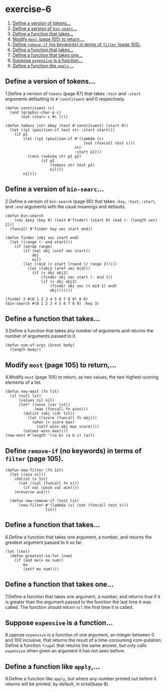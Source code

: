

# exercise-6

1.  [Define a version of tokens&#x2026;](#org18ee75e)
2.  [Define a version of `bin-searc`&#x2026;](#org1f87b3c)
3.  [Define a function that takes&#x2026;](#org6e0e0c3)
4.  [Modify `most` (page 105) to return,&#x2026;](#orgb8fe320)
5.  [Define `remove-if` (no keywords) in terms of `filter` (page 105).](#org36af9fd)
6.  [Define a function that takes&#x2026;](#orgdf258db)
7.  [Define a function that takes one&#x2026;](#orga0986ef)
8.  [Suppose `expensive` is a function&#x2026;](#org948a7ff)
9.  [Define a function like `apply`,&#x2026;](#org4d1e6ca)


<a id="org18ee75e"></a>

## Define a version of tokens&#x2026;

1.Define a version of `tokens` (page 67) that takes `:test` and `:start` arguments defaulting to `#'constituent` and 0 respectively.

    (defun constituent (c)
      (and (graphic-char-p c)
           (not (char= c #\ ))))
    
    (defun tokens (str &key (test #'constituent) (start 0))
      (let ((p1 (position-if test str :start start)))
        (if p1
            (let ((p2 (position-if #'(lambda (c)
                                       (not (funcall test c)))
                                   str
                                   :start p1)))
              (cons (subseq str p1 p2)
                    (if p2
                        (tokens str test p2)
                        nil)))
            nil)))


<a id="org1f87b3c"></a>

## Define a version of `bin-searc`&#x2026;

2.Define a version of `bin-search` (page 60) that takes `:key`, `:test`, `:start`, and `:end` arguments with the usual meanings and defaults.

    (defun bin-search
        (vec &key (key 0) (test #'finder) (start 0) (end (- (length vec) 1)))
      (funcall #'finder key vec start end))
    
    (defun finder (obj vec start end)
      (let ((range (- end start)))
        (if (zerop range)
            (if (eql obj (aref vec start))
                obj
                nil)
            (let ((mid (+ start (round (/ range 2)))))
              (let ((obj2 (aref vec mid)))
                (if (< obj obj2)
                    (finder obj vec start (- mid 1))
                    (if (> obj obj2)
                        (finder obj vec (+ mid 1) end)
                        obj)))))))
    
    (finder 3 #(0 1 2 3 4 5 6 7 8 9) 0 8)
    (bin-search #(0 1 2 3 4 5 6 7 8 9) :key 3)


<a id="org6e0e0c3"></a>

## Define a function that takes&#x2026;

3.Define a function that takes any number of arguments and returns the
number of arguments passed to it.

    (defun num-of-args (&rest body)
      (length body))


<a id="orgb8fe320"></a>

## Modify `most` (page 105) to return,&#x2026;

4.Modify `most` (page 105) to return, as two values, the two highest-scoring elements of a list.

    (defun new-most (fn lst)
      (if (null lst)
          (values nil nil)
          (let* ((wins (car lst))
                 (max (funcall fn wins)))
            (dolist (obj (cdr lst))
              (let ((score (funcall fn obj)))
                (when (> score max)
                  (setf wins obj max score))))
            (values wins max))))
    (new-most #'length '((a b) (a b c) (a)))


<a id="org36af9fd"></a>

## Define `remove-if` (no keywords) in terms of `filter` (page 105).

    (defun new-filter (fn 1st)
      (let ((ace nil))
        (dolist (x 1st)
          (let ((val (funcall fn x)))
            (if val (push val ace))))
        (nreverse ace)))
    
      (defun new-remove-if (test lst)
          (new-filter #'(lambda (x) (not (funcall test x)))
                      lst))


<a id="orgdf258db"></a>

## Define a function that takes&#x2026;

6.Define a function that takes one argument, a number, and returns the greatest argument passed to it so far.

    (let ((mx))
      (defun greatest-so-far (num)
        (if (and mx(> mx num))
            mx
            (setf mx num))))


<a id="orga0986ef"></a>

## Define a function that takes one&#x2026;

7.Define a function that takes one argument, a number, and returns true if it is greater than the argument passed to the function the last time it was called. The function should return `nil` the first time it is called.


<a id="org948a7ff"></a>

## Suppose `expensive` is a function&#x2026;

8.uppose `expensive` is a function of one argument, an integer between 0 and 100 inclusive, that returns the result of a time-consuming com-putation. Define a function `frugal` that returns the same answer, but only calls `expensive` when given an argument it has not seen before.


<a id="org4d1e6ca"></a>

## Define a function like `apply`,&#x2026;

9.Define a function like `apply`, but where any number printed out before
it returns will be printed, by default, in octal(base 8)

